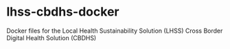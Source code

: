 # lhss-cbdhs-docker
Docker files for the Local Health Sustainability Solution (LHSS) Cross Border Digital Health Solution (CBDHS)






